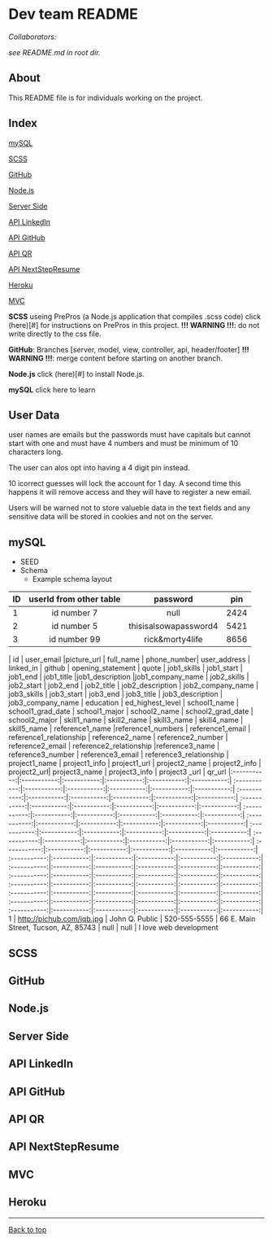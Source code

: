 # Dev team README 
 
*Collaborators:* 
 
*see README.md in root dir.* 
 
## About 
 
This README file is for individuals working on the project. 
## Index 
 
[mySQL](#mySQL) 
 
[SCSS](#SCSS) 
 
[GitHub](#GitHub) 
 
[Node.js](#Node.js) 
 
[Server Side](#Server-Side) 
 
[API LinkedIn](#API-LinkedIn) 
 
[API GitHub](#API-GitHub) 
 
[API QR](#API-QR) 
 
[API NextStepResume](#API-NextStepResume) 
 
[Heroku](#Heroku) 
 
[MVC](#MVC) 
 
**SCSS** useing PrePros (a Node.js application that compiles .scss code)
click (here)[#] for instructions on PrePros in this project.
**!!! WARNING !!!**: do not write directly to the css file.

**GitHub**: Branches [server, model, view, controller, api, header/footer]
**!!! WARNING !!!**: merge content before starting on another branch.

**Node.js** click (here)[#] to install Node.js.

**mySQL** click here to learn 


## User Data

user names are emails but the passwords must have capitals but cannot start with one and must have 4 numbers and must be minimum of 10 characters long.

The user can alos opt into having a 4 digit pin instead. 

10 icorrect guesses will lock the account for 1 day. A second time this happens it will remove access and they will have to register a new email.

Users will be warned not to store valueble data in the text fields and any sensitive data will be stored in cookies and not on the server.


## mySQL
 
* SEED
* Schema
   * Example schema layout

| ID     | userId from other table    | password  | pin |
| ------ |:-------------:| :-----------:| :-----------:|
| 1      | id number  7 | null | 2424 |
| 2      | id number  5     |   thisisalsowapassword4 | 5421 |
| 3      | id number  99     |    rick&morty4life | 8656 |


| id | user_email |picture_url | full_name | phone_number| user_address | linked_in | github | opening_statement | quote | job1_skills | job1_start | job1_end | job1_title |job1_description |job1_company_name | job2_skills | job2_start | job2_end | job2_title | job2_description | job2_company_name | job3_skills | job3_start | job3_end | job3_title | job3_description | job3_company_name | education | ed_highest_level | school1_name | school1_grad_date | school1_major | school2_name | school2_grad_date | school2_major | skill1_name | skill2_name | skill3_name | skill4_name | skill5_name | reference1_name |reference1_numbers | reference1_email | reference1_relationship | reference2_name | reference2_number | reference2_email | reference2_relationship |reference3_name | reference3_number | reference3_email | reference3_relationship | project1_name | project1_info | project1_url | project2_name | project2_info | project2_url| project3_name | project3_info | project3 _url | qr_url |:-----------:|:-----------:|:-----------:|:-----------:|:-----------:|:-----------:|
:-----------:|:-----------:|:-----------:|:-----------:|:-----------:|:-----------:|
:-----------:|:-----------:|:-----------:|:-----------:|:-----------:|:-----------:|
:-----------:|:-----------:|:-----------:|:-----------:|:-----------:|:-----------:|
:-----------:|:-----------:|:-----------:|:-----------:|:-----------:|:-----------:|
:-----------:|:-----------:|:-----------:|:-----------:|:-----------:|:-----------:|
:-----------:|:-----------:|:-----------:|:-----------:|:-----------:|:-----------:|
:-----------:|:-----------:|:-----------:|:-----------:|:-----------:|:-----------:|
:-----------:|:-----------:|:-----------:|:-----------:|:-----------:|:-----------:|
:-----------:|:-----------:|:-----------:|:-----------:|:-----------:|:-----------:|
:-----------:|:-----------:|:-----------:|:-----------:|:-----------:|:-----------:|
:-----------:|:-----------:|:-----------:|:-----------:|:-----------:|:-----------:|
:-----------:|:-----------:|:-----------:|:-----------:|:-----------:|:-----------:|
:-----------:|:-----------:|:-----------:|:-----------:|:-----------:|:-----------:|
:-----------:|:-----------:|:-----------:|:-----------:|:-----------:|:-----------:|
:-----------:|:-----------:|:-----------:|:-----------:|:-----------:|:-----------:|
1 | http://pichub.com/jqb.jpg | John Q. Public | 520-555-5555 | 66 E. Main Street, Tucson, AZ, 85743 | null | null | I love web development


## SCSS

## GitHub

## Node.js

## Server Side

## API LinkedIn

## API GitHub

## API QR

## API NextStepResume

## MVC

## Heroku


---


[Back to top](#)